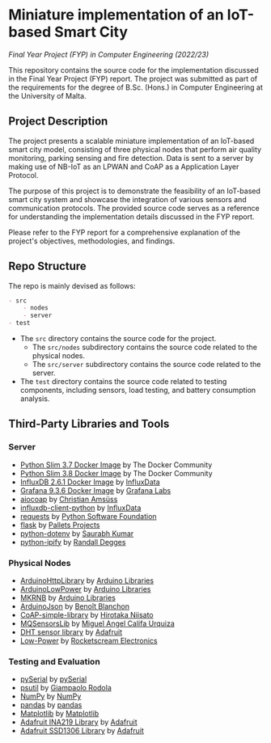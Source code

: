 # Miniature implementation of an IoT-based Smart City
_Final Year Project (FYP) in Computer Engineering (2022/23)_

This repository contains the source code for the implementation discussed in the Final Year Project (FYP) report. The project was submitted as part of the requirements for the degree of B.Sc. (Hons.) in Computer Engineering at the University of Malta.

## Project Description

The project presents a scalable miniature implementation of an IoT-based smart city model, consisting of three physical nodes that perform air quality monitoring, parking sensing and fire detection. Data is sent to a server by making use of NB-IoT as an LPWAN and CoAP as a Application Layer Protocol.

The purpose of this project is to demonstrate the feasibility of an IoT-based smart city system and showcase the integration of various sensors and communication protocols. The provided source code serves as a reference for understanding the implementation details discussed in the FYP report.

Please refer to the FYP report for a comprehensive explanation of the project's objectives, methodologies, and findings.

## Repo Structure

The repo is mainly devised as follows:

```markdown
- src
    - nodes
    - server
- test
```

- The `src` directory contains the source code for the project.
    - The `src/nodes` subdirectory contains the source code related to the physical nodes.
    - The `src/server` subdirectory contains the source code related to the server.
- The `test` directory contains the source code related to testing components, including sensors, load testing, and battery consumption analysis.

## Third-Party Libraries and Tools

### Server

- [Python Slim 3.7 Docker Image](https://hub.docker.com/layers/library/python/3.7-slim/images/sha256-05be27b7e8722b0dfd691d8352e7b7c6bedacc8c43343711db98bd3b1a2d8177?context=explore) by The Docker Community
- [Python Slim 3.8 Docker Image](https://hub.docker.com/layers/library/python/3.8-slim/images/sha256-d017c2d3c37f312679e1c32bd6eb5b7bf101d29913833f4e74d14bf02425b57c?context=explore) by The Docker Community
- [InfluxDB 2.6.1 Docker Image](https://hub.docker.com/layers/library/influxdb/2.6.1/images/sha256-62bb8be55010a76e14e3b11079cd4003e428ae90ec60497782e586dd9dbda94d?context=explore) by [InfluxData](https://github.com/influxdata)
- [Grafana 9.3.6 Docker Image](https://hub.docker.com/layers/grafana/grafana/9.3.6/images/sha256-825065ced6a481f088d53b1c42fdfb9beadce6f87a07af614be1b1a78461e2bd?context=explore) by [Grafana Labs](https://grafana.com/)
- [aiocoap](https://github.com/chrysn/aiocoap) by [Christian Amsüss](https://github.com/chrysn)
- [influxdb-client-python](https://github.com/influxdata/influxdb-client-python) by [InfluxData](https://github.com/influxdata)
- [requests](https://github.com/psf/requests) by [Python Software Foundation](https://github.com/psf)
- [flask](https://github.com/pallets/flask) by [Pallets Projects](https://github.com/pallets)
- [python-dotenv](https://github.com/theskumar/python-dotenv) by [Saurabh Kumar](https://github.com/theskumar)
- [python-ipify](https://github.com/rdegges/python-ipify) by [Randall Degges](https://github.com/rdegges)

### Physical Nodes

- [ArduinoHttpLibrary](https://github.com/arduino-libraries/ArduinoHttpClient) by [Arduino Libraries](https://github.com/arduino-libraries)
- [ArduinoLowPower](https://github.com/arduino-libraries/ArduinoLowPower) by [Arduino Libraries](https://github.com/arduino-libraries)
- [MKRNB](https://github.com/arduino-libraries/MKRNB) by [Arduino Libraries](https://github.com/arduino-libraries)
- [ArduinoJson](https://github.com/bblanchon/ArduinoJson) by [Benoît Blanchon](https://github.com/bblanchon)
- [CoAP-simple-library](https://github.com/hirotakaster/CoAP-simple-library) by [Hirotaka Niisato](https://github.com/hirotakaster)
- [MQSensorsLib](https://github.com/miguel5612/MQSensorsLib) by [Miguel Angel Califa Urquiza](https://github.com/miguel5612)
- [DHT sensor library](https://github.com/adafruit/DHT-sensor-library) by [Adafruit](https://github.com/adafruit)
- [Low-Power](https://github.com/rocketscream/Low-Power) by [Rocketscream Electronics](https://github.com/rocketscream)

### Testing and Evaluation
- [pySerial](https://github.com/pyserial/pyserial) by [pySerial](https://github.com/pyserial)
- [psutil](https://github.com/giampaolo/psutil) by [Giampaolo Rodola](https://github.com/giampaolo)
- [NumPy](https://github.com/numpy/numpy) by [NumPy](https://numpy.org/)
- [pandas](https://github.com/pandas-dev/pandas/) by [pandas](https://pandas.pydata.org/)
- [Matplotlib](https://github.com/matplotlib/matplotlib) by [Matplotlib](https://matplotlib.org/)
- [Adafruit INA219 Library](https://github.com/adafruit/Adafruit_INA219) by [Adafruit](https://github.com/adafruit)
- [Adafruit SSD1306 Library](https://github.com/adafruit/Adafruit_SSD1306) by [Adafruit](https://github.com/adafruit)